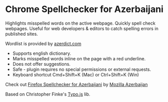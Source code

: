 # Chrome Spellchecker for Azerbaijani
Highlights misspelled words on the active webpage.
Quickly spell check webpages. Useful for web developers & editors to catch spelling errors in published sites.

Wordlist is provided by [azerdict.com](https://azerdict.com)

* Supports english dictionary.
* Marks misspelled words inline on the page with a red underline.
* Does not offer suggestions.
* Safe - plugin requires no special permissions or external requests.
* Keyboard shortcut Cmd+Shift+K (Mac) or Ctrl+Shift+K (Win)

Check out [Firefox Spellchecker for Azerbaijani](https://github.com/mozillaz/spellchecker) by [Mozilla Azerbaijan](https://github.com/mozillaz)

Based on Christopher Finke's [Typo.js](https://github.com/cfinke/Typo.js/) lib.